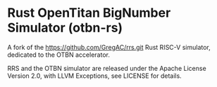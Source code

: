 # Rust OpenTitan BigNumber Simulator (otbn-rs)

A fork of the https://github.com/GregAC/rrs.git Rust RISC-V simulator, dedicated
to the OTBN accelerator.

RRS and the OTBN simulator are released under the Apache License Version 2.0,
with LLVM Exceptions, see LICENSE for details.
